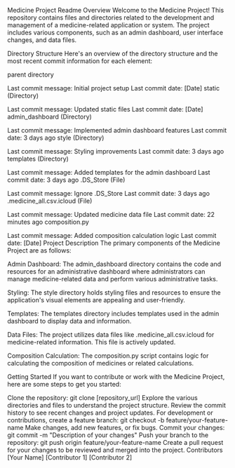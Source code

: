 Medicine Project Readme
Overview
Welcome to the Medicine Project! This repository contains files and directories related to the development and management of a medicine-related application or system. The project includes various components, such as an admin dashboard, user interface changes, and data files.

Directory Structure
Here's an overview of the directory structure and the most recent commit information for each element:

parent directory

Last commit message: Initial project setup
Last commit date: [Date]
static (Directory)

Last commit message: Updated static files
Last commit date: [Date]
admin_dashboard (Directory)

Last commit message: Implemented admin dashboard features
Last commit date: 3 days ago
style (Directory)

Last commit message: Styling improvements
Last commit date: 3 days ago
templates (Directory)

Last commit message: Added templates for the admin dashboard
Last commit date: 3 days ago
.DS_Store (File)

Last commit message: Ignore .DS_Store
Last commit date: 3 days ago
.medicine_all.csv.icloud (File)

Last commit message: Updated medicine data file
Last commit date: 22 minutes ago
composition.py

Last commit message: Added composition calculation logic
Last commit date: [Date]
Project Description
The primary components of the Medicine Project are as follows:

Admin Dashboard: The admin_dashboard directory contains the code and resources for an administrative dashboard where administrators can manage medicine-related data and perform various administrative tasks.

Styling: The style directory holds styling files and resources to ensure the application's visual elements are appealing and user-friendly.

Templates: The templates directory includes templates used in the admin dashboard to display data and information.

Data Files: The project utilizes data files like .medicine_all.csv.icloud for medicine-related information. This file is actively updated.

Composition Calculation: The composition.py script contains logic for calculating the composition of medicines or related calculations.

Getting Started
If you want to contribute or work with the Medicine Project, here are some steps to get you started:

Clone the repository: git clone [repository_url]
Explore the various directories and files to understand the project structure.
Review the commit history to see recent changes and project updates.
For development or contributions, create a feature branch: git checkout -b feature/your-feature-name
Make changes, add new features, or fix bugs.
Commit your changes: git commit -m "Description of your changes"
Push your branch to the repository: git push origin feature/your-feature-name
Create a pull request for your changes to be reviewed and merged into the project.
Contributors
[Your Name]
[Contributor 1]
[Contributor 2]
